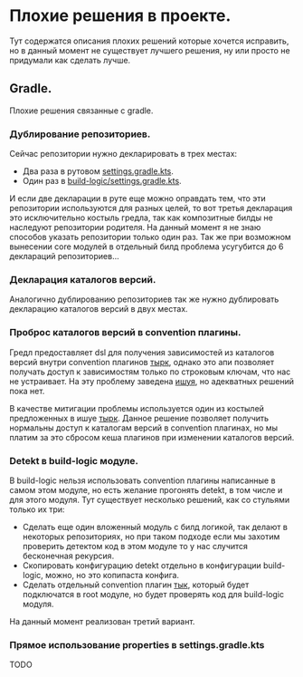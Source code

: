 # Плохие решения в проекте.

Тут содержатся описания плохих решений которые хочется исправить, но в данный момент не существует лучшего решения, ну
или просто не придумали как сделать лучше.

## Gradle.

Плохие решения связанные с gradle.

### Дублирование репозиториев.

Сейчас репозитории нужно декларировать в трех местах:

* Два раза в рутовом [settings.gradle.kts](../../settings.gradle.kts).
* Один раз в [build-logic/settings.gradle.kts](../../build-logic/settings.gradle.kts).

И если две декларации в руте еще можно оправдать тем, что эти репозитории используются для разных целей, то вот третья
декларация это исключительно костыль гредла, так как композитные билды не наследуют репозитории родителя. На данный
момент я не знаю способов указать репозитории только один раз. Так же при возможном вынесении core модулей в отдельный
билд проблема усугубится до 6 деклараций репозиториев...

### Декларация каталогов версий.

Аналогично дублированию репозиториев так же нужно дублировать декларацию каталогов версий в двух местах.

### Проброс каталогов версий в convention плагины.

Гредл предоставляет dsl для получения зависимостей из каталогов версий внутри convention
плагинов [тырк](https://docs.gradle.org/8.5/release-notes.html#catalog-precompiled), однако это апи позволяет получать
доступ к зависимостям только по строковым ключам, что нас не устраивает. На эту проблему
заведена [ишуя](https://github.com/gradle/gradle/issues/15383), но адекватных решений пока нет.

В качестве митигации проблемы используется один из костылей предложенных в
ишуе [тырк](../../build-logic/build.gradle.kts). Данное решение позволяет получить нормальны доступ к каталогам версий в
convention плагинах, но мы платим за это сбросом кеша плагинов при изменении каталогов версий.

### Detekt в build-logic модуле.

В build-logic нельзя использовать convention плагины написанные в самом этом модуле, но есть желание прогонять detekt, в
том числе и для этого модуля. Тут существует несколько решений, как со стульями только их три:

* Сделать еще один вложенный модуль с билд логикой, так делают в некоторых репозиториях, но при таком подходе если мы
  захотим проверить детектом код в этом модуле то у нас случится бесконечная рекурсия.
* Скопировать конфигурацию detekt отдельно в конфигурации build-logic, можно, но это копипаста конфига.
* Сделать отдельный convention
  плагин [тык](../../build-logic/src/main/kotlin/ru/vs/convention/analyze/detekt-build-logic.gradle.kts), который будет
  подключатся в root модуле, но будет проверять код для build-logic модуля.

На данный момент реализован третий вариант.

### Прямое использование properties в settings.gradle.kts

TODO